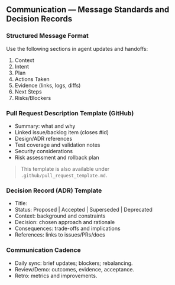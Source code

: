 ## Communication — Message Standards and Decision Records

### Structured Message Format
Use the following sections in agent updates and handoffs:
1. Context
2. Intent
3. Plan
4. Actions Taken
5. Evidence (links, logs, diffs)
6. Next Steps
7. Risks/Blockers

### Pull Request Description Template (GitHub)
- Summary: what and why
- Linked issue/backlog item (closes #id)
- Design/ADR references
- Test coverage and validation notes
- Security considerations
- Risk assessment and rollback plan
> This template is also available under `.github/pull_request_template.md`.

### Decision Record (ADR) Template
- Title: <short decision>
- Status: Proposed | Accepted | Superseded | Deprecated
- Context: background and constraints
- Decision: chosen approach and rationale
- Consequences: trade-offs and implications
- References: links to issues/PRs/docs

### Communication Cadence
- Daily sync: brief updates; blockers; rebalancing.
- Review/Demo: outcomes, evidence, acceptance.
- Retro: metrics and improvements.


